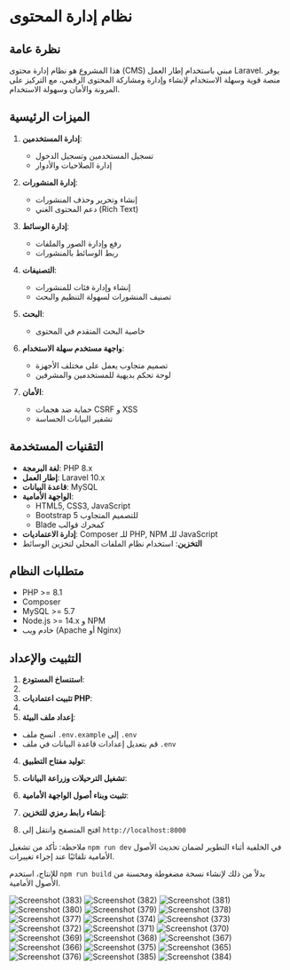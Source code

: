 # نظام إدارة المحتوى

## نظرة عامة

هذا المشروع هو نظام إدارة محتوى (CMS) مبني باستخدام إطار العمل Laravel. يوفر منصة قوية وسهلة الاستخدام لإنشاء وإدارة ومشاركة المحتوى الرقمي، مع التركيز على المرونة والأمان وسهولة الاستخدام.

## الميزات الرئيسية

1. **إدارة المستخدمين**: 
   - تسجيل المستخدمين وتسجيل الدخول
   - إدارة الصلاحيات والأدوار

2. **إدارة المنشورات**:
   - إنشاء وتحرير وحذف المنشورات
   - دعم المحتوى الغني (Rich Text)

3. **إدارة الوسائط**:
   - رفع وإدارة الصور والملفات
   - ربط الوسائط بالمنشورات

4. **التصنيفات**:
   - إنشاء وإدارة فئات للمنشورات
   - تصنيف المنشورات لسهولة التنظيم والبحث

5. **البحث**:
   - خاصية البحث المتقدم في المحتوى

6. **واجهة مستخدم سهلة الاستخدام**:
   - تصميم متجاوب يعمل على مختلف الأجهزة
   - لوحة تحكم بديهية للمستخدمين والمشرفين

7. **الأمان**:
   - حماية ضد هجمات CSRF و XSS
   - تشفير البيانات الحساسة

## التقنيات المستخدمة

- **لغة البرمجة**: PHP 8.x
- **إطار العمل**: Laravel 10.x
- **قاعدة البيانات**: MySQL
- **الواجهة الأمامية**: 
  - HTML5, CSS3, JavaScript
  - Bootstrap 5 للتصميم المتجاوب
  - Blade كمحرك قوالب
- **إدارة الاعتماديات**: Composer للـ PHP, NPM للـ JavaScript
- **التخزين**: استخدام نظام الملفات المحلي لتخزين الوسائط

## متطلبات النظام

- PHP >= 8.1
- Composer
- MySQL >= 5.7
- Node.js >= 14.x و NPM
- خادم ويب (Apache أو Nginx)

## التثبيت والإعداد

1. **استنساخ المستودع**:
2. 
2. **تثبيت اعتماديات PHP**:
3. 
3. **إعداد ملف البيئة**:
- انسخ ملف `.env.example` إلى `.env`
- قم بتعديل إعدادات قاعدة البيانات في ملف `.env`

4. **توليد مفتاح التطبيق**:

5. **تشغيل الترحيلات وزراعة البيانات**:


6. **تثبيت وبناء أصول الواجهة الأمامية**:


7. **إنشاء رابط رمزي للتخزين**:


3. افتح المتصفح وانتقل إلى `http://localhost:8000`

ملاحظة: تأكد من تشغيل `npm run dev` في الخلفية أثناء التطوير لضمان تحديث الأصول الأمامية تلقائيًا عند إجراء تغييرات.

للإنتاج، استخدم `npm run build` بدلاً من ذلك لإنشاء نسخة مضغوطة ومحسنة من الأصول الأمامية.


![Screenshot (383)](https://github.com/user-attachments/assets/9048836b-801e-4480-9427-40cd592a307f)
![Screenshot (382)](https://github.com/user-attachments/assets/b8075cfa-8593-4539-a2c2-ca7acdeefd46)
![Screenshot (381)](https://github.com/user-attachments/assets/f2c086eb-514d-4b0c-b5b5-31dba4331ca8)
![Screenshot (380)](https://github.com/user-attachments/assets/3e1bb1ec-23e7-46d9-a47e-1b8518ee8f3a)
![Screenshot (379)](https://github.com/user-attachments/assets/26304267-25c4-4b73-8e65-ac298f76876b)
![Screenshot (378)](https://github.com/user-attachments/assets/23dda4e7-6c16-4166-bb69-afef896abb4c)
![Screenshot (377)](https://github.com/user-attachments/assets/c466b65a-cf23-4b0a-a867-d5bc98a259c4)
![Screenshot (374)](https://github.com/user-attachments/assets/5dd3f9db-5b36-4626-ba0a-2e5aec69ad75)
![Screenshot (373)](https://github.com/user-attachments/assets/da66243a-7df9-42a8-995a-50d562ce7f9e)
![Screenshot (372)](https://github.com/user-attachments/assets/419d81b1-39be-4fd7-ada4-fa3bf8b25bfa)
![Screenshot (371)](https://github.com/user-attachments/assets/eb744615-fe92-4323-8f65-9dbbbe9a355a)
![Screenshot (370)](https://github.com/user-attachments/assets/f2d65a28-a336-4c45-9df5-a4a5b6930e99)
![Screenshot (369)](https://github.com/user-attachments/assets/a3dcf856-6a49-4fb5-a062-94e1cf7b7658)
![Screenshot (368)](https://github.com/user-attachments/assets/cdeac5a8-389b-4dfe-beef-281a4dcfb5b8)
![Screenshot (367)](https://github.com/user-attachments/assets/58786001-ef66-4d9a-a4ee-7620b9bf7330)
![Screenshot (366)](https://github.com/user-attachments/assets/6052d492-6520-412f-951a-928279926de1)
![Screenshot (375)](https://github.com/user-attachments/assets/1a8effe8-c038-4880-9999-b0b499821e22)
![Screenshot (365)](https://github.com/user-attachments/assets/1d9a75ad-b7b3-4f5e-b8e4-99cd8d76902e)
![Screenshot (376)](https://github.com/user-attachments/assets/4b57fcaa-734e-4029-934b-03be17a5c147)
![Screenshot (385)](https://github.com/user-attachments/assets/c651a708-933d-408c-8567-6c3258c6f17e)
![Screenshot (384)](https://github.com/user-attachments/assets/ef91bc7f-f1b6-4b2b-8e76-a0fa6c6fb39f)
